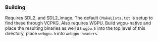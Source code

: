 ### Building
Requires SDL2, and SDL2_image. The default `CMakeLists.txt` is setup to find these through VCPKG.
Also requires WGPU. Build wgpu-native and place the resulting binaries as well as `wgpu.h` into the
top level of this directory, place `webgpu.h` into `webgpu-headers`.